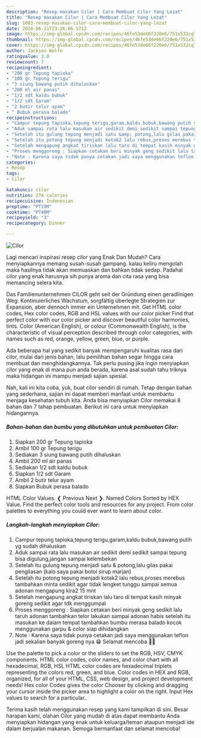 ```yaml
---
description: "Resep masakan Cilor | Cara Membuat Cilor Yang Lezat"
title: "Resep masakan Cilor | Cara Membuat Cilor Yang Lezat"
slug: 1083-resep-masakan-cilor-cara-membuat-cilor-yang-lezat
date: 2020-06-21T23:26:06.571Z
image: https://img-global.cpcdn.com/recipes/46fe53de66f220e6/751x532cq70/cilor-foto-resep-utama.jpg
thumbnail: https://img-global.cpcdn.com/recipes/46fe53de66f220e6/751x532cq70/cilor-foto-resep-utama.jpg
cover: https://img-global.cpcdn.com/recipes/46fe53de66f220e6/751x532cq70/cilor-foto-resep-utama.jpg
author: Jackson Wolfe
ratingvalue: 3.8
reviewcount: 7
recipeingredient:
- "200 gr Tepung tapioka"
- "100 gr Tepung terigu"
- "3 siung bawang putih dihaluskan"
- "200 ml air panas"
- "1/2 sdt kaldu bubuk"
- "1/2 sdt Garam"
- "2 butir telur ayam"
- " Bubuk perasa balado"
recipeinstructions:
- "Campur tepung tapioka,tepung terigu,garam,kaldu bubuk,bawang putih yg sudah dihaluskan"
- "Aduk sampai rata lalu masukan air sedikit demi sedikit sampai tepung bisa digulung,jangan sampai kelembekan"
- "Setelah itu gulung tepung menjadi satu &amp; potong,lalu gilas pakai pengilasan (kalo saya pakai botol sirup marjan)"
- "Setelah itu potong tepung menjadi kotak2 lalu rebus,proses merebus tambahkan minta sedikit agar tidak lengket tunggu sampai semua adonan mengapung kira2 15 mnt"
- "Setelah mengapung angkat tiriskan lalu taro di tempat kasih minyak goreng sedikit agar tdk menggumpal"
- "Proses menggoreng : Siapkan cetakan beri minyak geng sedikit lalu taruh adonan tambahkan telor lakukan sampai adonan habis setelah itu masukan ke dalam tempat tambahkan bumbu merasa balado kocok menggunakan garpu &amp; color siap dihidangkan"
- "Note : Karena saya tidak punya cetakan jadi saya menggunakan teflon jadi sekalian banyak goreng nya 😁 Selamat mencoba 🥰🥰"
categories:
- Resep
tags:
- cilor

katakunci: cilor 
nutrition: 274 calories
recipecuisine: Indonesian
preptime: "PT19M"
cooktime: "PT40M"
recipeyield: "3"
recipecategory: Dinner

---
```



![Cilor](https://img-global.cpcdn.com/recipes/46fe53de66f220e6/751x532cq70/cilor-foto-resep-utama.jpg)

Lagi mencari inspirasi resep cilor yang Enak Dan Mudah? Cara menyiapkannya memang susah-susah gampang. kalau keliru mengolah maka hasilnya tidak akan memuaskan dan bahkan tidak sedap. Padahal cilor yang enak harusnya sih punya aroma dan cita rasa yang bisa memancing selera kita.

Das Familienunternehmen CILOR geht seit der Gründung einen geradlinigen Weg: Kontinuierliches Wachstum, sorgfältig überlegte Strategien zur Expansion, aber dennoch immer ein Unternehmen mit. Get HTML color codes, Hex color codes, RGB and HSL values with our color picker Find that perfect color with our color picker and discover beautiful color harmonies, tints. Color (American English), or colour (Commonwealth English), is the characteristic of visual perception described through color categories, with names such as red, orange, yellow, green, blue, or purple.

Ada beberapa hal yang sedikit banyak mempengaruhi kualitas rasa dari cilor, mulai dari jenis bahan, lalu pemilihan bahan segar hingga cara membuat dan menghidangkannya. Tak perlu pusing jika ingin menyiapkan cilor yang enak di mana pun anda berada, karena asal sudah tahu triknya maka hidangan ini mampu menjadi sajian spesial.


Nah, kali ini kita coba, yuk, buat cilor sendiri di rumah. Tetap dengan bahan yang sederhana, sajian ini dapat memberi manfaat untuk membantu menjaga kesehatan tubuh kita. Anda bisa menyiapkan Cilor memakai 8 bahan dan 7 tahap pembuatan. Berikut ini cara untuk menyiapkan hidangannya.

<!--inarticleads1-->

##### Bahan-bahan dan bumbu yang dibutuhkan untuk pembuatan Cilor:

1. Siapkan 200 gr Tepung tapioka
1. Ambil 100 gr Tepung terigu
1. Sediakan 3 siung bawang putih dihaluskan
1. Ambil 200 ml air panas
1. Sediakan 1/2 sdt kaldu bubuk
1. Siapkan 1/2 sdt Garam
1. Ambil 2 butir telur ayam
1. Siapkan  Bubuk perasa balado


HTML Color Values. ❮ Previous Next ❯. Named Colors Sorted by HEX Value. Find the perfect color tools and resources for any project. From color palettes to everything you could ever want to learn about color. 

<!--inarticleads2-->

##### Langkah-langkah menyiapkan Cilor:

1. Campur tepung tapioka,tepung terigu,garam,kaldu bubuk,bawang putih yg sudah dihaluskan
1. Aduk sampai rata lalu masukan air sedikit demi sedikit sampai tepung bisa digulung,jangan sampai kelembekan
1. Setelah itu gulung tepung menjadi satu &amp; potong,lalu gilas pakai pengilasan (kalo saya pakai botol sirup marjan)
1. Setelah itu potong tepung menjadi kotak2 lalu rebus,proses merebus tambahkan minta sedikit agar tidak lengket tunggu sampai semua adonan mengapung kira2 15 mnt
1. Setelah mengapung angkat tiriskan lalu taro di tempat kasih minyak goreng sedikit agar tdk menggumpal
1. Proses menggoreng : Siapkan cetakan beri minyak geng sedikit lalu taruh adonan tambahkan telor lakukan sampai adonan habis setelah itu masukan ke dalam tempat tambahkan bumbu merasa balado kocok menggunakan garpu &amp; color siap dihidangkan
1. Note : Karena saya tidak punya cetakan jadi saya menggunakan teflon jadi sekalian banyak goreng nya 😁 Selamat mencoba 🥰🥰


Use the palette to pick a color or the sliders to set the RGB, HSV, CMYK components. HTML color codes, color names, and color chart with all hexadecimal, RGB, HSL HTML color codes are hexadecimal triplets representing the colors red, green, and blue. Color codes in HEX and RGB, organized, for all of your HTML, CSS, web design, and project development needs! Hex color Codes gives the color Chooser by clicking and dragging your cursor inside the picker area to highlight a color on the right. Input Hex values to search for a particular.. 

Terima kasih telah menggunakan resep yang kami tampilkan di sini. Besar harapan kami, olahan Cilor yang mudah di atas dapat membantu Anda menyiapkan hidangan yang enak untuk keluarga/teman ataupun menjadi ide dalam berjualan makanan. Semoga bermanfaat dan selamat mencoba!
